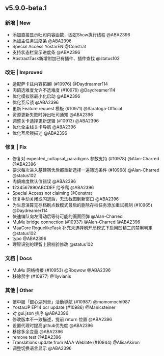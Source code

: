 ## v5.9.0-beta.1

### 新增 | New

* 添加直接显示吐司内容函数，固定Show执行线程 @ABA2396
* 添加主任务进度条 @ABA2396
* Special Access YostarEN @Constrat
* 支持状态栏显示进度条 @ABA2396
* AbstractTask新增附加已有插件、插件查找 @status102

### 改进 | Improved

* 适配萨卡兹内容拓展Ⅰ (#10976) @Daydreamer114
* 肉鸽选难度允许不选难度 (#10979) @Daydreamer114
* 优化模拟器最小化启动 @ABA2396
* 优化互斥锁 @ABA2396
* 更新 Feature request 模板 (#10971) @Saratoga-Official
* 资源更新失败时弹出吐司通知 @ABA2396
* 调整关卡选择更新逻辑 (#10913) @ABA2396
* 优化全主线关卡导航 @ABA2396
* 优化互斥锁描述 @ABA2396

### 修复 | Fix

* 修复对 expected_collapsal_paradigms 参数支持 (#10978) @Alan-Charred @ABA2396
* 要求每次进入基建宿舍后都重新选择一遍筛选条件 (#10968) @Alan-Charred @status102
* 肉鸽难度默认值错误 @ABA2396
* 1234567890ABCDEF 给爷爬 @ABA2396
* Special Access not claiming @Constrat
* 修复手动关闭或闪退后，无法截图到新窗口 @ABA2396
* 为生息演算无存档刷点数模式最后的删除存档任务添加重试机制 (#10965) @Daydreamer114
* 快速编队向左滑动后等待可能的画面回弹 @Alan-Charred
* MuMu bridge connection (#10937) @Alan-Charred @ABA2396
* MaaCore RoguelikeTask 补充未选择刷开局模式下启用凹精二的禁用判定 @status102
* typo @ABA2396
* 理智识别的理智上限校验修改 @status102

### 文档 | Docs

* MuMu 网络桥接 (#10953) @Rbqwow @ABA2396
* 移除赘字 (#10977) @1lyvianis

### 其他 | Other

* 繁中服「銀心湖列車」活動導航 (#10987) @momomochi987
* YostarJP EP14 ocr update (#10986) @Manicsteiner
* 对 gui.json 排序 @ABA2396
* 修改版本不一致描述，提前 return 位置 @ABA2396
* 设置代理时提高github优先度 @ABA2396
* 移除多余变量 @ABA2396
* remove test @ABA2396
* Translations update from MAA Weblate (#10944) @AlisaAkiron
* 调整切换语言显示 @ABA2396
